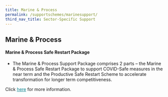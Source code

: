 ```yaml
---
title: Marine & Process
permalink: /supportschemes/marinesupport/
third_nav_title: Sector-Specific Support
---
```


## Marine & Process

#### Marine & Process Safe Restart Package

* The Marine & Process Support Package comprises 2 parts – the Marine & Process Safe Restart Package to support COVID-Safe measures in the near term and the Productive Safe Restart Scheme to accelerate transformation for longer term competitiveness.

Click <a href="/images/govassist/Circular - MP Safe Restart Package 24 Sep 2020.pdf" target="_blank" style="color:#037e8a">here</a> for more information.